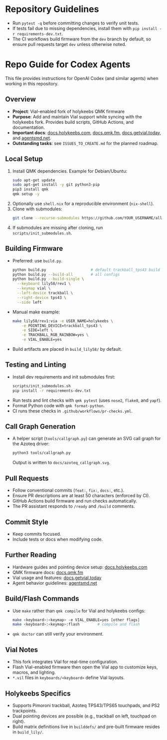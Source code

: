 
# Repository Guidelines

- Run `pytest -q` before committing changes to verify unit tests.
- If tests fail due to missing dependencies, install them with `pip install -r requirements-dev.txt`.
- The CI workflows build firmware from the `dev` branch by default, so ensure pull requests target `dev` unless otherwise noted.

# Repo Guide for Codex Agents

This file provides instructions for OpenAI Codex (and similar agents) when working in this repository.

## Overview
- **Project**: Vial-enabled fork of holykeebs QMK firmware
- **Purpose**: Add and maintain Vial support while syncing with the holykeebs fork. Provides build scripts, GitHub Actions, and documentation.
- **Important docs**: [docs.holykeebs.com](https://docs.holykeebs.com), [docs.qmk.fm](https://docs.qmk.fm), [docs.getvial.today](https://docs.getvial.today), and [agentsmd.net](https://agentsmd.net).
- **Outstanding tasks**: see `ISSUES_TO_CREATE.md` for the planned roadmap.

## Local Setup
1. Install QMK dependencies. Example for Debian/Ubuntu:
   ```bash
   sudo apt-get update
   sudo apt-get install -y git python3-pip
   pip3 install qmk
   qmk setup -y
   ```
2. Optionally use `shell.nix` for a reproducible environment (`nix-shell`).
3. Clone with submodules:
   ```bash
   git clone --recurse-submodules https://github.com/YOUR_USERNAME/allie-cat-keeb-vial.git
   ```
4. If submodules are missing after cloning, run `scripts/init_submodules.sh`.

## Building Firmware
- Preferred: use `build.py`.
  ```bash
  python build.py                    # default trackball_tps43 build
  python build.py --build-all        # all configs
  python build.py --build-single \
    --keyboard lily58/rev1 \
    --keymap vial \
    --left-device trackball \
    --right-device tps43 \
    --side left
  ```
- Manual make example:
  ```bash
  make lily58/rev1:via -e USER_NAME=holykeebs \
      -e POINTING_DEVICE=trackball_tps43 \
      -e SIDE=left \
      -e TRACKBALL_RGB_RAINBOW=yes \
      -e VIAL_ENABLE=yes
  ```
- Build artifacts are placed in `build_lily58/` by default.

## Testing and Linting
- Install dev requirements and init submodules first:
  ```bash
  scripts/init_submodules.sh
  pip install -r requirements-dev.txt
  ```
- Run tests and lint checks with `qmk pytest` (uses `nose2`, `flake8`, and `yapf`).
- Format Python code with `qmk format-python`.
- CI runs these checks in `.github/workflows/pr-checks.yml`.

## Call Graph Generation
- A helper script (`tools/callgraph.py`) can generate an SVG call graph for the Azoteq driver:
  ```bash
  python3 tools/callgraph.py
  ```
  Output is written to `docs/azoteq_callgraph.svg`.

## Pull Requests
- Follow conventional commits (`feat:`, `fix:`, `docs:`, etc.).
- Ensure PR descriptions are at least 50 characters (enforced by CI).
- GitHub Actions build firmware and run checks automatically.
- The PR assistant responds to `/ready` and `/build` comments.

## Commit Style
- Keep commits focused.
- Include tests or docs when modifying code.

## Further Reading
- Hardware guides and pointing device setup: [docs.holykeebs.com](https://docs.holykeebs.com)
- QMK firmware docs: [docs.qmk.fm](https://docs.qmk.fm)
- Vial usage and features: [docs.getvial.today](https://docs.getvial.today)
- Agent behavior guidelines: [agentsmd.net](https://agentsmd.net)


## Build/Flash Commands
- Use `make` rather than `qmk compile` for Vial and holykeebs configs:
  ```bash
  make <keyboard>:<keymap> -e VIAL_ENABLE=yes [other flags]
  make <keyboard>:<keymap>:flash        # compile and flash
  ```
- `qmk doctor` can still verify your environment.

## Vial Notes
- This fork integrates Vial for real-time configuration.
- Flash Vial-enabled firmware then open the Vial app to customize keys, macros, and lighting.
- `*.vil` files in `keyboards/<keyboard>` define Vial layouts.

## Holykeebs Specifics
- Supports Pimoroni trackball, Azoteq TPS43/TPS65 touchpads, and PS2 trackpoints.
- Dual pointing devices are possible (e.g., trackball on left, touchpad on right).
- Build matrix definitions live in `builddefs/` and pre-built firmware resides in `build_lily/`.

